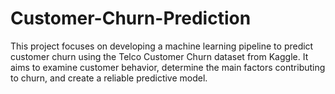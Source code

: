 # Customer-Churn-Prediction
This project focuses on developing a machine learning pipeline to predict customer churn using the Telco Customer Churn dataset from Kaggle. It aims to examine customer behavior, determine the main factors contributing to churn, and create a reliable predictive model.
